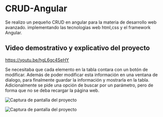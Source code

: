 # CRUD-Angular

Se realizo un pequeño CRUD en angular para la materia de desarrollo web avanzado.
implementando las tecnologias web html,css y el framework Angular. 

## Video demostrativo y explicativo del proyecto 
https://youtu.be/hgL6gc4SeHY 

Se necesitaba que cada elemento en la tabla contara con un botón de modificar.
Además de poder modificar esta información en una ventana de dialogo, para finalmente guardar la información y mostrarla en la tabla. 
Adicionalmente se pide una opción de buscar por un parámetro, pero de forma que no se deba recargar la página web. 


![Captura de pantalla del proyecto](https://user-images.githubusercontent.com/69605526/232686118-3746c625-da7f-45b2-a489-e42ac3f7c26c.png)


![Captura de pantalla del proyecto](https://user-images.githubusercontent.com/69605526/232687439-fa00b961-b5d5-4f26-9d77-8fe9a93694fa.png)
